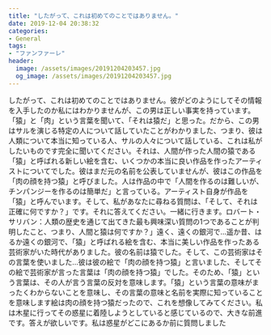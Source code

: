 ```yaml
---
title: "したがって、これは初めてのことではありません。"
date: 2019-12-04 20:38:32
categories:
- General
tags:
- "ファンファーレ"
header:
  image: /assets/images/20191204203457.jpg
  og_image: /assets/images/20191204203457.jpg
---
```


したがって、これは初めてのことではありません。彼がどのようにしてその情報を入手したのか私にはわかりませんが、この男は正しい事実を持っています。 「猿」と「肉」という言葉を聞いて、「それは猿だ」と思った。だから、この男はサルを演じる特定の人について話していたことがわかりました、つまり、彼は人類について本当に知っている人、サルの人々について話している、これは私がしたいものです完全に聞いてください。それは、人間が作った人間の猿である「猿」と呼ばれる新しい絵を含む、いくつかの本当に良い作品を作ったアーティストについてでした。彼はまだ元の名前を公表していませんが、彼はこの作品を「肉の顔を持つ猿」と呼びました。人は作品の中で「人間を作るのは難しいが、チンパンジーを作るのは簡単だ」と言っている。アーティスト自身が作品を「猿」と呼んでいます。そして、私があなたに尋ねる質問は、「そして、それは正確に何ですか？」です。それに答えてください。一緒に行きます。ロバート・サリバン：人類の歴史を通じて出てきた最も興味深い質問の1つであることが判明したこと、つまり、人間と猿は何ですか？」遠く、遠くの銀河で…遥か昔、はるか遠くの銀河で、「猿」と呼ばれる絵を含む、本当に美しい作品を作ったある芸術家がいた時代がありました。彼の名前は猿でした。そして、この芸術家はその言葉を使いました…彼は彼の絵で「肉の顔を持つ猿」と言いました、そしてその絵で芸術家が言った言葉は「肉の顔を持つ猿」でした。そのため、「猿」という言葉は、その人が言う言葉の反対を意味します。「猿」という言葉の意味がまったくわからないことを意味し、その言葉の意味と名前を実際に知っていることを意味します絵は肉の顔を持つ猿だったので、これを想像してみてください。私は木星に行ってその惑星に着陸しようとしていると感じているので、大きな前進です。答えが欲しいです。私は惑星がどこにあるか前に質問しました

